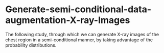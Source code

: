 # Generate-semi-conditional-data-augmentation-X-ray-Images
The following study, through which we can generate X-ray images of the chest region in a semi-conditional manner, by taking advantage of the probability distributions.
